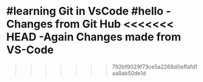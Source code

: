 #learning Git in VsCode
#hello
-Changes from Git Hub
<<<<<<< HEAD
-Again Changes made from VS-Code
=======
>>>>>>> 792bf9029f73ce5a2268d0effafd1aa8ab50de1d
